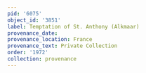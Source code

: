 ```yaml
---
pid: '6075'
object_id: '3851'
label: Temptation of St. Anthony (Alkmaar)
provenance_date:
provenance_location: France
provenance_text: Private Collection
order: '1972'
collection: provenance
---
```

